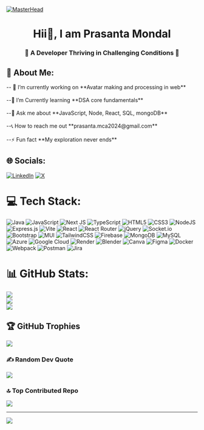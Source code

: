 [![MasterHead](https://www.digitalsolutionservices.com/img/services/web%20development.gif)](https://github.com/PrasantaScripts)
<h1 align="center">Hii👋, I am Prasanta Mondal</h1>
<h3 align="center">🚀 A Developer Thriving in Challenging Conditions 🚀</h3>

<h2 align="initial"> 💫 About Me: </h2>
-- 🚀 I’m currently working on **Avatar making and processing in web**<br><br>--🌱 I’m Currently learning **DSA core fundamentals**<br><br>--💬 Ask me about **JavaScript, Node, React, SQL, mongoDB**<br><br>--📞 How to reach me out **prasanta.mca2024@gmail.com**<br><br>--⚡ Fun fact **My exploration never ends**


## 🌐 Socials:
[![LinkedIn](https://img.shields.io/badge/LinkedIn-%230077B5.svg?logo=linkedin&logoColor=white)](https://linkedin.com/in/https://www.linkedin.com/in/prasanta-mondal-858b4b212/) [![X](https://img.shields.io/badge/X-black.svg?logo=X&logoColor=white)](https://x.com/https://x.com/PRASANTAMO28054?t=Qh_KcizbbtK5Qt71D2pjxQ&s=09) 

# 💻 Tech Stack:
![Java](https://img.shields.io/badge/java-%23ED8B00.svg?style=plastic&logo=openjdk&logoColor=white) ![JavaScript](https://img.shields.io/badge/javascript-%23323330.svg?style=plastic&logo=javascript&logoColor=%23F7DF1E) ![Next JS](https://img.shields.io/badge/Next-black?style=plastic&logo=next.js&logoColor=white) ![TypeScript](https://img.shields.io/badge/typescript-%23007ACC.svg?style=plastic&logo=typescript&logoColor=white) ![HTML5](https://img.shields.io/badge/html5-%23E34F26.svg?style=plastic&logo=html5&logoColor=white) ![CSS3](https://img.shields.io/badge/css3-%231572B6.svg?style=plastic&logo=css3&logoColor=white) ![NodeJS](https://img.shields.io/badge/node.js-6DA55F?style=plastic&logo=node.js&logoColor=white)  ![Express.js](https://img.shields.io/badge/express.js-%23404d59.svg?style=plastic&logo=express&logoColor=%2361DAFB)  ![Vite](https://img.shields.io/badge/vite-%23646CFF.svg?style=plastic&logo=vite&logoColor=white) ![React](https://img.shields.io/badge/react-%2320232a.svg?style=plastic&logo=react&logoColor=%2361DAFB) ![React Router](https://img.shields.io/badge/React_Router-CA4245?style=plastic&logo=react-router&logoColor=white)  ![jQuery](https://img.shields.io/badge/jquery-%230769AD.svg?style=plastic&logo=jquery&logoColor=white) ![Socket.io](https://img.shields.io/badge/Socket.io-black?style=plastic&logo=socket.io&badgeColor=010101) ![Bootstrap](https://img.shields.io/badge/bootstrap-%238511FA.svg?style=plastic&logo=bootstrap&logoColor=white) ![MUI](https://img.shields.io/badge/MUI-%230081CB.svg?style=plastic&logo=mui&logoColor=white)  ![TailwindCSS](https://img.shields.io/badge/tailwindcss-%2338B2AC.svg?style=plastic&logo=tailwind-css&logoColor=white)  ![Firebase](https://img.shields.io/badge/Firebase-039BE5?style=plastic&logo=Firebase&logoColor=white) ![MongoDB](https://img.shields.io/badge/MongoDB-%234ea94b.svg?style=plastic&logo=mongodb&logoColor=white) ![MySQL](https://img.shields.io/badge/mysql-%2300000f.svg?style=plastic&logo=mysql&logoColor=white) ![Azure](https://img.shields.io/badge/azure-%230072C6.svg?style=plastic&logo=microsoftazure&logoColor=white) ![Google Cloud](https://img.shields.io/badge/GoogleCloud-%234285F4.svg?style=plastic&logo=google-cloud&logoColor=white) ![Render](https://img.shields.io/badge/Render-%46E3B7.svg?style=plastic&logo=render&logoColor=white) ![Blender](https://img.shields.io/badge/blender-%23F5792A.svg?style=plastic&logo=blender&logoColor=white) ![Canva](https://img.shields.io/badge/Canva-%2300C4CC.svg?style=plastic&logo=Canva&logoColor=white) ![Figma](https://img.shields.io/badge/figma-%23F24E1E.svg?style=plastic&logo=figma&logoColor=white) ![Docker](https://img.shields.io/badge/docker-%230db7ed.svg?style=plastic&logo=docker&logoColor=white)  ![Webpack](https://img.shields.io/badge/webpack-%238DD6F9.svg?style=plastic&logo=webpack&logoColor=black) ![Postman](https://img.shields.io/badge/Postman-FF6C37?style=plastic&logo=postman&logoColor=white) ![Jira](https://img.shields.io/badge/jira-%230A0FFF.svg?style=plastic&logo=jira&logoColor=white)
# 📊 GitHub Stats:
![](https://github-readme-stats.vercel.app/api?username=PrasantaScripts&theme=vision-friendly-dark&hide_border=true&include_all_commits=true&count_private=false)<br/>
![](https://github-readme-streak-stats.herokuapp.com/?user=PrasantaScripts&theme=vision-friendly-dark&hide_border=true)<br/>
![](https://github-readme-stats.vercel.app/api/top-langs/?username=PrasantaScripts&theme=vision-friendly-dark&hide_border=true&include_all_commits=true&count_private=false&layout=compact)

## 🏆 GitHub Trophies
![](https://github-profile-trophy.vercel.app/?username=PrasantaScripts&theme=onedark&no-frame=false&no-bg=false&margin-w=4)

### ✍️ Random Dev Quote
![](https://quotes-github-readme.vercel.app/api?&theme=tokyonight)


### 🔝 Top Contributed Repo
![](https://github-contributor-stats.vercel.app/api?username=PrasantaScripts&limit=5&theme=dark&combine_all_yearly_contributions=true)

---
[![](https://visitcount.itsvg.in/api?id=PrasantaScripts&icon=2&color=0)](https://visitcount.itsvg.in)

<!-- Proudly created with GPRM ( https://gprm.itsvg.in ) -->
